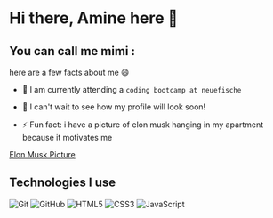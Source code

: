 # Hi there, Amine here 👋

## You can call me mimi :

here are a few facts about me 😄

- 🔭 I am currently attending a `coding bootcamp at neuefische`
- 🌱 I can't wait to see how my profile will look soon!

- ⚡ Fun fact: i have a picture of elon musk hanging in my apartment because it motivates me

 [Elon Musk Picture](https://www.bing.com/search?pglt=41&q=elon+musk&cvid=8cf1d1679d9b42a988a0d7952157987c&gs_lcrp=EgZjaHJvbWUqBggAEAAYQDIGCAAQABhAMgYIARAuGEAyBggCEAAYQDIGCAMQABhAMgYIBBAAGEAyBggFEAAYQDIGCAYQABhAMgYIBxAAGEAyBggIEAAYQNIBCDMxNjJqMGoxqAIAsAIA&FORM=ANNTA1&ucpdpc=UCPD&PC=LCTS) 
  
## Technologies I use

![Git](https://img.shields.io/badge/-Git-black?style=flat-square&logo=git)
![GitHub](https://img.shields.io/badge/-GitHub-black?style=flat-square&logo=github)
![HTML5](https://img.shields.io/badge/-HTML5-black?style=flat-square&logo=html5)
![CSS3](https://img.shields.io/badge/-CSS3-black?style=flat-square&logo=css3)
![JavaScript](https://img.shields.io/badge/-JavaScript-black?style=flat-square&logo=javascript)
